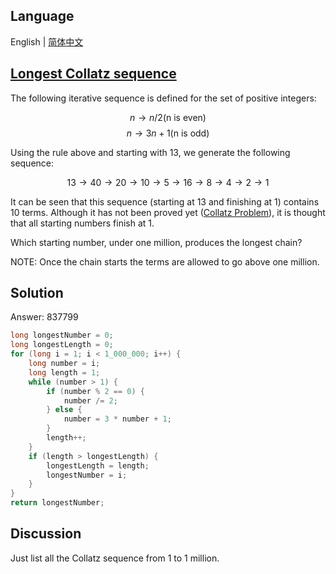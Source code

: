 ## Language

English | [简体中文](README-zh_CN.md)

## [Longest Collatz sequence](https://projecteuler.net/problem=14)

The following iterative sequence is defined for the set of positive integers:

$$n → n/2 \text{(n is even)}$$
$$n → 3n + 1 \text{(n is odd)}$$

Using the rule above and starting with 13, we generate the following sequence:

$$13 → 40 → 20 → 10 → 5 → 16 → 8 → 4 → 2 → 1$$

It can be seen that this sequence (starting at 13 and finishing at 1) contains 10 terms. Although it has not been proved yet ([Collatz Problem](https://en.wikipedia.org/wiki/Collatz_conjecture)), it is thought that all starting numbers finish at 1.

Which starting number, under one million, produces the longest chain?

NOTE: Once the chain starts the terms are allowed to go above one million.

## Solution

Answer: 837799

```java
long longestNumber = 0;
long longestLength = 0;
for (long i = 1; i < 1_000_000; i++) {
	long number = i;
	long length = 1;
	while (number > 1) {
		if (number % 2 == 0) {
			number /= 2;
		} else {
			number = 3 * number + 1;
		}
		length++;
	}
	if (length > longestLength) {
		longestLength = length;
		longestNumber = i;
	}
}
return longestNumber;
```

## Discussion

Just list all the Collatz sequence from 1 to 1 million.

